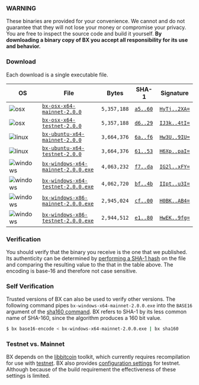 ### WARNING

These binaries are provided for your convenience. We cannot and do not guarantee that they will not lose your money or compromise your privacy. You are free to inspect the source code and build it yourself. **By downloading a binary copy of BX you accept all responsibility for its use and behavior.**

### Download
Each download is a single executable file.

| OS | File | Bytes | SHA-1 | Signature |
|----|------|-------|-------|-----------|
| ![osx](https://github.com/libbitcoin/libbitcoin-explorer/wiki/osx.png)         | [`bx-osx-x64-mainnet-2.0.0`]()         | `5,357,188` | [`a5..60`](#a59227ab8b7b63a14f5faffcfd30ed30e47f0c60) | [`HyTj..2XA=`](#HyTjsXlSGktaG2W9wbnhzdvRohZSs4kH5DP4lUqDmy2DXoLMo9P5kAVAdf54sPGmycHwVo0kevxM0pdkk6AU2XA=) |
| ![osx](https://github.com/libbitcoin/libbitcoin-explorer/wiki/osx.png)         | [`bx-osx-x64-testnet-2.0.0`]()         | `5,357,188` | [`d6..29`](#d6e1dd461cbae487642bfd610a60024b8fd01029) | [`IJ3k..4tI=`](#IJ3kpajlbWmplyxkCAXOw4iQvN9GEENMOoncA1zp/j5+dcFOW72TmcLDixEWGqovAoUXqUuB81t4ujAeZnmc4tI=) |
| ![linux](https://github.com/libbitcoin/libbitcoin-explorer/wiki/linux.png)     | [`bx-ubuntu-x64-mainnet-2.0.0`]()      | `3,664,376` | [`6a..f6`](#6ae4d2a9ce8f99a5f957bf37c6f341446bd6c1f6) | [`Hw3U..9IU=`](#Hw3UvUZChHdZNcP/NHriePf+xHUAzuApvOla6qS9LI5/I1PEGkdi/fz2NJGC5k29D0G2JPq07E8Tic1QM2Fe9IU=) |
| ![linux](https://github.com/libbitcoin/libbitcoin-explorer/wiki/linux.png)     | [`bx-ubuntu-x64-testnet-2.0.0`]()      | `3,664,376` | [`61..53`](#61a621e74a439fa52da7ae7db80dbf73f95d6e53) | [`H6Xp..paI=`](#H6XpodRpfWGVVGPf+If6q7Mx1VfG42abgfMOnHnnM8fcKiDXPoncmP9C1IKOBsfpXEoQo6s+lahJggQRRWdtpaI=) |
| ![windows](https://github.com/libbitcoin/libbitcoin-explorer/wiki/windows.png) | [`bx-windows-x64-mainnet-2.0.0.exe`]() | `4,063,232` | [`f7..da`](#f7df1ca6519bf234651c0566cf5428a1b562b7da) | [`IG2l..xFY=`](#IG2lZFMT3iQQzxibRj/Flxcuf2DgcgEKGyMi4gPhjg/sYhOvk9zDCZa95zBokA2jRW52v6/OeNHwRRJqk6xqxFY=) |
| ![windows](https://github.com/libbitcoin/libbitcoin-explorer/wiki/windows.png) | [`bx-windows-x64-testnet-2.0.0.exe`]() | `4,062,720` | [`bf..4b`](#bfaf406f20c5f0ffe641646342c8a12b2c203f4b) | [`IIpt..u3I=`](#IIptIvhwmfnC+3t57kw9kKpuQwxEyKEAc2v5nbCgMWT6Ni618rjzk3c5KspSmFmCc8VLJ2RP7zQD/nw/zCdTu3I=) |
| ![windows](https://github.com/libbitcoin/libbitcoin-explorer/wiki/windows.png) | [`bx-windows-x86-mainnet-2.0.0.exe`]() | `2,945,024` | [`cf..00`](#cf43ca91dabd123048c8c1275a8f1e15443b0100) | [`H0BK..AB4=`](#H0BKoE4vkd65FPgatb5mOdO54i5VlnM8d4rbH+sjaku7KN8Rlc1Ie2zVzijt2TtcTGvYQUeK91LAHlMnS5YEAB4=) |
| ![windows](https://github.com/libbitcoin/libbitcoin-explorer/wiki/windows.png) | [`bx-windows-x86-testnet-2.0.0.exe`]() | `2,944,512` | [`e1..80`](#e1a7a9560b089b83cdd151726436b5857798d080) | [`HwEK..9fg=`](#HwEKQUje+F5zZuWEOZ1ylsO5xWEg5bXwjUQb/hRdVQ1KW3QPvhgyplKq/C2Ra8uSd2o/py07u1GlybNhLVAY9fg=) |

### Verification
You should verify that the binary you receive is the one that we published. Its authenticity can be determined by [performing a SHA-1 hash](http://onlinemd5.com) on the file and comparing the resulting value to the that in the table above. The encoding is base-16 and therefore not case sensitive.

### Self Verification
Trusted versions of BX can also be used to verify other versions. The following command pipes `bx-windows-x64-mainnet-2.0.0.exe` into the `BASE16` argument of the [sha160 command](bx-sha160). BX refers to SHA-1 by its less common name of SHA-160, since the algorithm produces a 160 bit value.
```sh
$ bx base16-encode < bx-windows-x64-mainnet-2.0.0.exe | bx sha160
```

### Testnet vs. Mainnet
BX depends on the [libbitcoin](https://github.com/libbitcoin/libbitcoin) toolkit, which currently requires recompilation for use with [testnet](https://en.bitcoin.it/wiki/Testnet). BX also provides [configuration settings](https://github.com/libbitcoin/libbitcoin-explorer/wiki/Configuration-Settings) for testnet. Although because of the build requirement the effectiveness of these settings is limited.